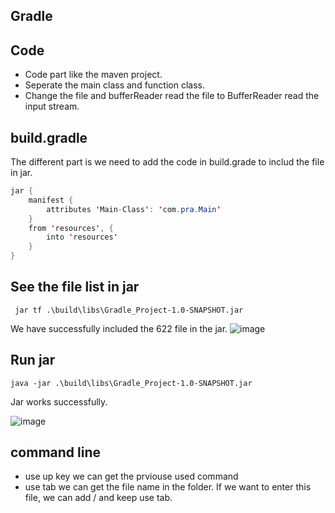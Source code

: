 ## Gradle
 
 
##  Code
- Code part like the maven project.
- Seperate the main class and function class.
- Change the file and bufferReader read the file to BufferReader read the input stream.


## build.gradle

The different part is we need to add the code in build.grade to includ the file in jar.

```java
jar {
    manifest {
        attributes 'Main-Class': 'com.pra.Main'
    }
    from 'resources', {
        into 'resources'
    }
}
```
## See the file list in jar
```
 jar tf .\build\libs\Gradle_Project-1.0-SNAPSHOT.jar
```
We have successfully included the 622 file in the jar.
![image](https://user-images.githubusercontent.com/79159894/202953373-6b3669b5-d4c5-40ac-a577-a02b884978b3.png)

## Run jar
```
java -jar .\build\libs\Gradle_Project-1.0-SNAPSHOT.jar
```
Jar works successfully.

![image](https://user-images.githubusercontent.com/79159894/202953950-daa61ef3-9b51-4fb2-8ad9-02dbd0de6cba.png)

## command line

- use up key we can get the prviouse used command
- use tab we can get the file name in the folder. If we want to enter this file, we can add / and keep use tab.
